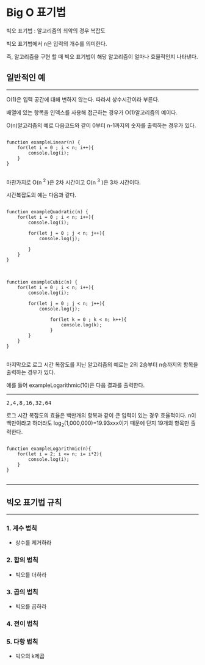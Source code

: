 # Big O 표기법


빅오 표기법 : 알고리즘의 최악의 경우 복잡도

빅오 표기법에서 n은 입력의 개수를 의미한다. 

즉, 알고리즘을 구현 할 때 빅오 표기법이 해당 알고리즘이 얼마나 효율적인지 나타낸다.


## 일반적인 예 
---
O(1)은 입력 공간에 대해 변하지 않는다. 따라서 상수시간이라 부른다. 

배열에 있는 항목을 인덱스를 사용해 접근하는 경우가 O(1)알고리즘의 예이다. 

O(n)알고리즘의 예로 다음코드와 같이 0부터 n-1까지의 숫자를 출력하는 경우가 있다. 

<pre>
<code>
function exampleLinear(n) {
    for(let i = 0 ; i < n; i++){
        console.log(i);
    }
} 
</code>
</pre>

마찬가지로 O(n <sup>2</sup> )은 2차 시간이고 O(n <sup>3</sup> )은 3차 시간이다.

시간복잡도의 예는 다음과 같다.
<pre>
<code>
function exampleQuadratic(n) {
    for(let i = 0 ; i < n; i++){
        console.log(i);

        for(let j = 0 ; j < n; j++){
            console.log(j);

        }
    }
} 
</code>
</pre>
<pre>
<code>
function exampleCubic(n) {
    for(let i = 0 ; i < n; i++){
        console.log(i);

        for(let j = 0 ; j < n; j++){
            console.log(j);

                for(let k = 0 ; k < n; k++){
                    console.log(k);
                }
        }
    }
} 
</code>
</pre>

마지막으로 로그 시간 복잡도를 지닌 알고리즘의 예로는 2의 2승부터 n승까지의 항목을 출력하는 경우가 있다. 

예를 들어 exampleLogarithmic(10)은 다음 결과를 출력한다. 

---
<pre>
2,4,8,16,32,64
</pre>

로그 시간 복잡도의 효율은 백만개의 항복과 같이 큰 입력이 있는 경우 효율적이다.
n이 백만이라고 하더라도 log<sub>2</sub>(1,000,000)=19.93xxx이기 때문에 단지 19개의 항목만 출력한다. 

<pre>
<code>
function exampleLogarithmic(n){
    for(let i = 2; i <= n; i= i*2){
        console.log(i);
    }
}
</code>
</pre>

---
## 빅오 표기법 규칙
---
### 1. 계수 법칙
- 상수를 제거하라
### 2. 합의 법칙
- 빅오를 더하라
### 3. 곱의 법칙
- 빅오를 곱하라
### 4. 전이 법칙
### 5. 다항 법칙 
- 빅오의 k제곱